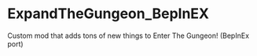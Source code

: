 # ExpandTheGungeon_BepInEX
Custom mod that adds tons of new things to Enter The Gungeon!  (BepInEx port)
